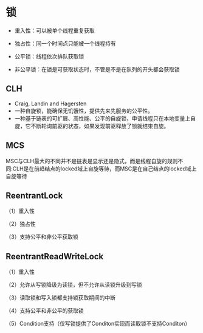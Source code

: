 # 锁
* 重入性：可以被单个线程重复获取

* 独占性：同一个时间点只能被一个线程持有

* 公平锁：线程依次排队获取锁

* 非公平锁：在锁是可获取状态时，不管是不是在队列的开头都会获取锁

## CLH
* Craig, Landin and Hagersten
* 一种自旋锁，能确保无饥饿性，提供先来先服务的公平性。
* 一种基于链表的可扩展、高性能、公平的自旋锁，申请线程只在本地变量上自旋，它不断轮询前驱的状态，如果发现前驱释放了锁就结束自旋。

## MCS
MSC与CLH最大的不同并不是链表是显示还是隐式，而是线程自旋的规则不同:CLH是在前趋结点的locked域上自旋等待，而MSC是在自己结点的locked域上自旋等待

## ReentrantLock

（1）重入性

（2）独占性

（3）支持公平和非公平获取锁

## ReentrantReadWriteLock
（1）重入性

（2）允许从写锁降级为读锁，但不允许从读锁升级到写锁

（3）读取锁和写入锁都支持锁获取期间的中断

（4）支持公平和非公平的获取锁

（5）Condition支持（仅写锁提供了Conditon实现而读取锁不支持Conditon）

